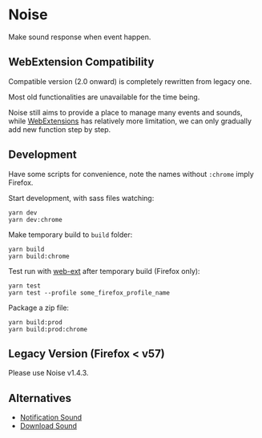 Noise
=====

Make sound response when event happen.


WebExtension Compatibility
--------------------------

Compatible version (2.0 onward) is completely rewritten from legacy one.

Most old functionalities are unavailable for the time being.

Noise still aims to provide a place to manage many events and sounds, while
[WebExtensions][] has relatively more limitation, we can only gradually add
new function step by step.


Development
-----------

Have some scripts for convenience, note the names without `:chrome` imply Firefox.

Start development, with sass files watching:

    yarn dev
    yarn dev:chrome

Make temporary build to `build` folder:

    yarn build
    yarn build:chrome

Test run with [web-ext][] after temporary build (Firefox only):

    yarn test
    yarn test --profile some_firefox_profile_name

Package a zip file:

    yarn build:prod
    yarn build:prod:chrome


Legacy Version (Firefox &lt; v57)
---------------------------------

Please use Noise v1.4.3.


Alternatives
------------

- [Notification Sound][]
- [Download Sound][]


[web-ext]: https://github.com/mozilla/web-ext
[WebExtensions]: https://developer.mozilla.org/en-US/Add-ons/WebExtensions
[Notification Sound]: https://addons.mozilla.org/firefox/addon/notification-sound/
[Download Sound]: https://addons.mozilla.org/firefox/addon/download-sound/
